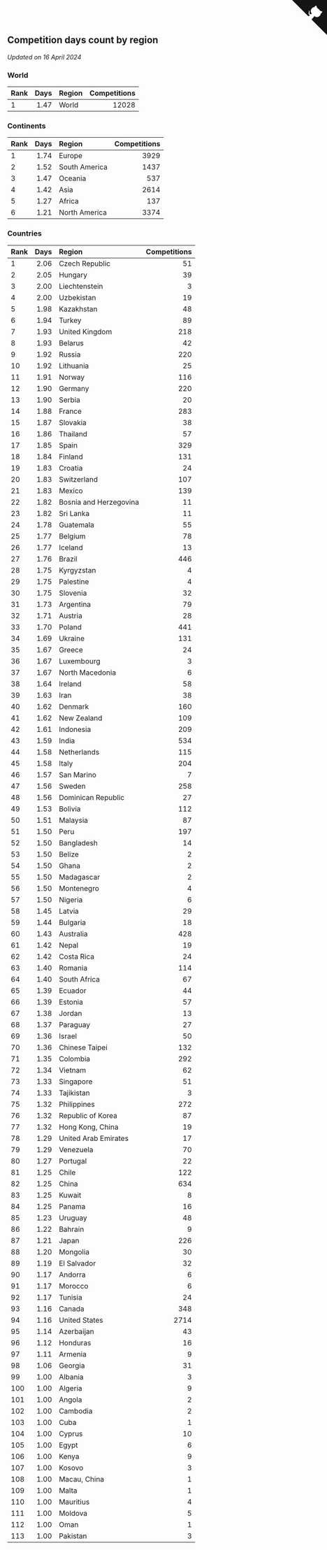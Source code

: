 ## Competition days count by region

*Updated on 16 April 2024*


### World

| Rank | Days | Region | Competitions |
| :--- | ---: | :--- | ---: |
| 1 | 1.47 | World | 12028 |

### Continents

| Rank | Days | Region | Competitions |
| :--- | ---: | :--- | ---: |
| 1 | 1.74 | Europe | 3929 |
| 2 | 1.52 | South America | 1437 |
| 3 | 1.47 | Oceania | 537 |
| 4 | 1.42 | Asia | 2614 |
| 5 | 1.27 | Africa | 137 |
| 6 | 1.21 | North America | 3374 |

### Countries

| Rank | Days | Region | Competitions |
| :--- | ---: | :--- | ---: |
| 1 | 2.06 | Czech Republic | 51 |
| 2 | 2.05 | Hungary | 39 |
| 3 | 2.00 | Liechtenstein | 3 |
| 4 | 2.00 | Uzbekistan | 19 |
| 5 | 1.98 | Kazakhstan | 48 |
| 6 | 1.94 | Turkey | 89 |
| 7 | 1.93 | United Kingdom | 218 |
| 8 | 1.93 | Belarus | 42 |
| 9 | 1.92 | Russia | 220 |
| 10 | 1.92 | Lithuania | 25 |
| 11 | 1.91 | Norway | 116 |
| 12 | 1.90 | Germany | 220 |
| 13 | 1.90 | Serbia | 20 |
| 14 | 1.88 | France | 283 |
| 15 | 1.87 | Slovakia | 38 |
| 16 | 1.86 | Thailand | 57 |
| 17 | 1.85 | Spain | 329 |
| 18 | 1.84 | Finland | 131 |
| 19 | 1.83 | Croatia | 24 |
| 20 | 1.83 | Switzerland | 107 |
| 21 | 1.83 | Mexico | 139 |
| 22 | 1.82 | Bosnia and Herzegovina | 11 |
| 23 | 1.82 | Sri Lanka | 11 |
| 24 | 1.78 | Guatemala | 55 |
| 25 | 1.77 | Belgium | 78 |
| 26 | 1.77 | Iceland | 13 |
| 27 | 1.76 | Brazil | 446 |
| 28 | 1.75 | Kyrgyzstan | 4 |
| 29 | 1.75 | Palestine | 4 |
| 30 | 1.75 | Slovenia | 32 |
| 31 | 1.73 | Argentina | 79 |
| 32 | 1.71 | Austria | 28 |
| 33 | 1.70 | Poland | 441 |
| 34 | 1.69 | Ukraine | 131 |
| 35 | 1.67 | Greece | 24 |
| 36 | 1.67 | Luxembourg | 3 |
| 37 | 1.67 | North Macedonia | 6 |
| 38 | 1.64 | Ireland | 58 |
| 39 | 1.63 | Iran | 38 |
| 40 | 1.62 | Denmark | 160 |
| 41 | 1.62 | New Zealand | 109 |
| 42 | 1.61 | Indonesia | 209 |
| 43 | 1.59 | India | 534 |
| 44 | 1.58 | Netherlands | 115 |
| 45 | 1.58 | Italy | 204 |
| 46 | 1.57 | San Marino | 7 |
| 47 | 1.56 | Sweden | 258 |
| 48 | 1.56 | Dominican Republic | 27 |
| 49 | 1.53 | Bolivia | 112 |
| 50 | 1.51 | Malaysia | 87 |
| 51 | 1.50 | Peru | 197 |
| 52 | 1.50 | Bangladesh | 14 |
| 53 | 1.50 | Belize | 2 |
| 54 | 1.50 | Ghana | 2 |
| 55 | 1.50 | Madagascar | 2 |
| 56 | 1.50 | Montenegro | 4 |
| 57 | 1.50 | Nigeria | 6 |
| 58 | 1.45 | Latvia | 29 |
| 59 | 1.44 | Bulgaria | 18 |
| 60 | 1.43 | Australia | 428 |
| 61 | 1.42 | Nepal | 19 |
| 62 | 1.42 | Costa Rica | 24 |
| 63 | 1.40 | Romania | 114 |
| 64 | 1.40 | South Africa | 67 |
| 65 | 1.39 | Ecuador | 44 |
| 66 | 1.39 | Estonia | 57 |
| 67 | 1.38 | Jordan | 13 |
| 68 | 1.37 | Paraguay | 27 |
| 69 | 1.36 | Israel | 50 |
| 70 | 1.36 | Chinese Taipei | 132 |
| 71 | 1.35 | Colombia | 292 |
| 72 | 1.34 | Vietnam | 62 |
| 73 | 1.33 | Singapore | 51 |
| 74 | 1.33 | Tajikistan | 3 |
| 75 | 1.32 | Philippines | 272 |
| 76 | 1.32 | Republic of Korea | 87 |
| 77 | 1.32 | Hong Kong, China | 19 |
| 78 | 1.29 | United Arab Emirates | 17 |
| 79 | 1.29 | Venezuela | 70 |
| 80 | 1.27 | Portugal | 22 |
| 81 | 1.25 | Chile | 122 |
| 82 | 1.25 | China | 634 |
| 83 | 1.25 | Kuwait | 8 |
| 84 | 1.25 | Panama | 16 |
| 85 | 1.23 | Uruguay | 48 |
| 86 | 1.22 | Bahrain | 9 |
| 87 | 1.21 | Japan | 226 |
| 88 | 1.20 | Mongolia | 30 |
| 89 | 1.19 | El Salvador | 32 |
| 90 | 1.17 | Andorra | 6 |
| 91 | 1.17 | Morocco | 6 |
| 92 | 1.17 | Tunisia | 24 |
| 93 | 1.16 | Canada | 348 |
| 94 | 1.16 | United States | 2714 |
| 95 | 1.14 | Azerbaijan | 43 |
| 96 | 1.12 | Honduras | 16 |
| 97 | 1.11 | Armenia | 9 |
| 98 | 1.06 | Georgia | 31 |
| 99 | 1.00 | Albania | 3 |
| 100 | 1.00 | Algeria | 9 |
| 101 | 1.00 | Angola | 2 |
| 102 | 1.00 | Cambodia | 2 |
| 103 | 1.00 | Cuba | 1 |
| 104 | 1.00 | Cyprus | 10 |
| 105 | 1.00 | Egypt | 6 |
| 106 | 1.00 | Kenya | 9 |
| 107 | 1.00 | Kosovo | 3 |
| 108 | 1.00 | Macau, China | 1 |
| 109 | 1.00 | Malta | 1 |
| 110 | 1.00 | Mauritius | 4 |
| 111 | 1.00 | Moldova | 5 |
| 112 | 1.00 | Oman | 1 |
| 113 | 1.00 | Pakistan | 3 |


<a href="https://github.com/JustinTimeCuber/wca_statistics" class="github-corner" aria-label="View source on Github"><svg width="80" height="80" viewBox="0 0 250 250" style="fill:#151513; color:#fff; position: absolute; top: 0; border: 0; right: 0;" aria-hidden="true"><path d="M0,0 L115,115 L130,115 L142,142 L250,250 L250,0 Z"></path><path d="M128.3,109.0 C113.8,99.7 119.0,89.6 119.0,89.6 C122.0,82.7 120.5,78.6 120.5,78.6 C119.2,72.0 123.4,76.3 123.4,76.3 C127.3,80.9 125.5,87.3 125.5,87.3 C122.9,97.6 130.6,101.9 134.4,103.2" fill="currentColor" style="transform-origin: 130px 106px;" class="octo-arm"></path><path d="M115.0,115.0 C114.9,115.1 118.7,116.5 119.8,115.4 L133.7,101.6 C136.9,99.2 139.9,98.4 142.2,98.6 C133.8,88.0 127.5,74.4 143.8,58.0 C148.5,53.4 154.0,51.2 159.7,51.0 C160.3,49.4 163.2,43.6 171.4,40.1 C171.4,40.1 176.1,42.5 178.8,56.2 C183.1,58.6 187.2,61.8 190.9,65.4 C194.5,69.0 197.7,73.2 200.1,77.6 C213.8,80.2 216.3,84.9 216.3,84.9 C212.7,93.1 206.9,96.0 205.4,96.6 C205.1,102.4 203.0,107.8 198.3,112.5 C181.9,128.9 168.3,122.5 157.7,114.1 C157.9,116.9 156.7,120.9 152.7,124.9 L141.0,136.5 C139.8,137.7 141.6,141.9 141.8,141.8 Z" fill="currentColor" class="octo-body"></path></svg></a><style>.github-corner:hover .octo-arm{animation:octocat-wave 560ms ease-in-out}@keyframes octocat-wave{0%,100%{transform:rotate(0)}20%,60%{transform:rotate(-25deg)}40%,80%{transform:rotate(10deg)}}@media (max-width:500px){.github-corner:hover .octo-arm{animation:none}.github-corner .octo-arm{animation:octocat-wave 560ms ease-in-out}}</style>
